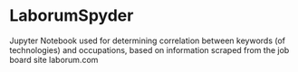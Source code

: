 # LaborumSpyder
Jupyter Notebook used for determining correlation between keywords (of technologies) and occupations, based on information scraped from the job board site laborum.com
